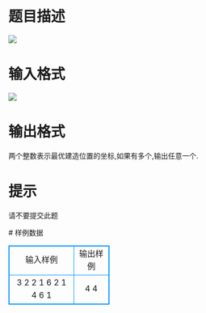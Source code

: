 # 

 
 # 题目描述 
<p>
<img border="0" src="/source/joyoi/tyvj-2396/img/aHR0cDovL3d3dy5qb3lvaS5jbi9wcm9ibGVtL3R5dmotMjM5Ni9wcm9ibGVtc19pbWFnZXMvMjc5MS8xNTE2LmpwZw==.jpg"><br></p> 

 
 # 输入格式 
<p>
<img border="0" src="/source/joyoi/tyvj-2396/img/aHR0cDovL3d3dy5qb3lvaS5jbi9wcm9ibGVtL3R5dmotMjM5Ni9wcm9ibGVtc19pbWFnZXMvMjc5MS8xNTE2XzEuanBn.jpg"><br></p> 

 
 # 输出格式 
<p>
两个整数表示最优建造位置的坐标,如果有多个,输出任意一个.<br></p> 

 
 # 提示 
<p>
请不要提交此题</p> 
# 样例数据
<style>
        table,table tr th, table tr td { border:1px solid #0094ff; }
        table { width: 200px; min-height: 25px; line-height: 25px; text-align: center; border-collapse: collapse;}   
    </style>
<table>
	<tr>
		<td>输入样例</td>
		<td>输出样例</td>
	</tr>
<tr><td>3
2 2 1
6 2 1
4 6 1
</td><td>4 4</td></tr></table>

